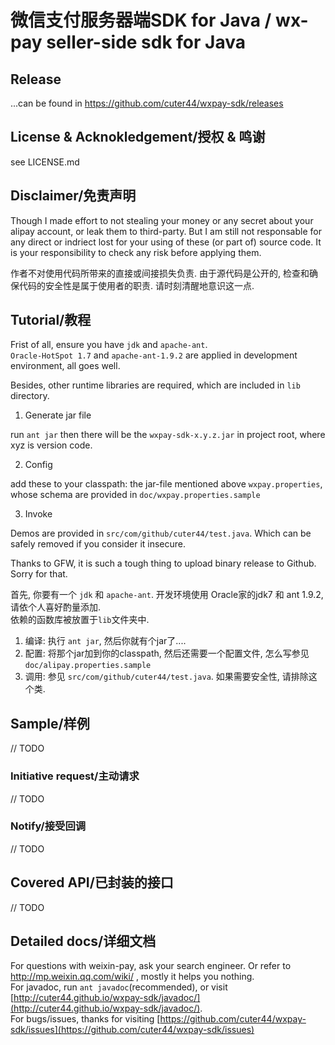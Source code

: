 # 微信支付服务器端SDK for Java / wx-pay seller-side sdk for Java  

## Release

...can be found in https://github.com/cuter44/wxpay-sdk/releases

## License & Acknokledgement/授权 & 鸣谢

see LICENSE.md

## Disclaimer/免责声明

Though I made effort to not stealing your money or any secret about your alipay account, or leak them to third-party. But I am still not responsable for any direct or indriect lost for your using of these (or part of) source code. It is your responsibility to check any risk before applying them.  

作者不对使用代码所带来的直接或间接损失负责. 由于源代码是公开的, 检查和确保代码的安全性是属于使用者的职责. 请时刻清醒地意识这一点.  

## Tutorial/教程

Frist of all, ensure you have `jdk` and `apache-ant`.  
`Oracle-HotSpot 1.7` and `apache-ant-1.9.2` are applied in development environment, all goes well.  

Besides, other runtime libraries are required, which are included in `lib` directory.

1. Generate jar file

run `ant jar`
then there will be the `wxpay-sdk-x.y.z.jar` in project root, where xyz is version code.

2. Config

add these to your classpath:
the jar-file mentioned above
`wxpay.properties`, whose schema are provided in `doc/wxpay.properties.sample`

3. Invoke

Demos are provided in `src/com/github/cuter44/test.java`. Which can be safely removed if you consider it insecure.

Thanks to GFW, it is such a tough thing to upload binary release to Github. Sorry for that.  

首先, 你要有一个 `jdk` 和 `apache-ant`. 开发环境使用 Oracle家的jdk7 和 ant 1.9.2, 请依个人喜好酌量添加.  
依赖的函数库被放置于`lib`文件夹中.

1. 编译: 执行 `ant jar`, 然后你就有个jar了....  
2. 配置: 将那个jar加到你的classpath, 然后还需要一个配置文件, 怎么写参见 `doc/alipay.properties.sample`  
3. 调用: 参见 `src/com/github/cuter44/test.java`. 如果需要安全性, 请排除这个类.

## Sample/样例

// TODO

### Initiative request/主动请求

// TODO

### Notify/接受回调

// TODO

## Covered API/已封装的接口

// TODO

## Detailed docs/详细文档

For questions with weixin-pay, ask your search engineer. Or refer to http://mp.weixin.qq.com/wiki/ , mostly it helps you nothing.  
For javadoc, run `ant javadoc`(recommended), or visit [http://cuter44.github.io/wxpay-sdk/javadoc/](http://cuter44.github.io/wxpay-sdk/javadoc/).  
For bugs/issues, thanks for visiting [https://github.com/cuter44/wxpay-sdk/issues](https://github.com/cuter44/wxpay-sdk/issues)  

